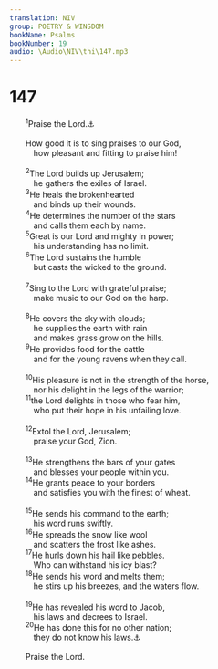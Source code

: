 ```yaml
---
translation: NIV
group: POETRY & WINSDOM
bookName: Psalms 
bookNumber: 19
audio: \Audio\NIV\thi\147.mp3
---
```


<div class="title"><h1>147</h1></div>
<span class="verse thi_147_1">  <sup>1</sup>Praise the Lord.<a data-toggle="tooltip" data-placement="bottom" title="Hebrew Hallelu Yah ; also in verse 20">⚓</a><br/><br/>  How good it is to sing praises to our God, <br/>   how pleasant and fitting to praise him! <br/><br/></span>
<span class="verse thi_147_2">  <sup>2</sup>The Lord builds up Jerusalem; <br/>   he gathers the exiles of Israel. <br/></span>
<span class="verse thi_147_3">  <sup>3</sup>He heals the brokenhearted <br/>   and binds up their wounds. <br/></span>
<span class="verse thi_147_4">  <sup>4</sup>He determines the number of the stars <br/>   and calls them each by name. <br/></span>
<span class="verse thi_147_5">  <sup>5</sup>Great is our Lord and mighty in power; <br/>   his understanding has no limit. <br/></span>
<span class="verse thi_147_6">  <sup>6</sup>The Lord sustains the humble <br/>   but casts the wicked to the ground. <br/><br/></span>
<span class="verse thi_147_7">  <sup>7</sup>Sing to the Lord with grateful praise; <br/>   make music to our God on the harp. <br/><br/></span>
<span class="verse thi_147_8">  <sup>8</sup>He covers the sky with clouds; <br/>   he supplies the earth with rain <br/>   and makes grass grow on the hills. <br/></span>
<span class="verse thi_147_9">  <sup>9</sup>He provides food for the cattle <br/>   and for the young ravens when they call. <br/><br/></span>
<span class="verse thi_147_10">  <sup>10</sup>His pleasure is not in the strength of the horse, <br/>   nor his delight in the legs of the warrior; <br/></span>
<span class="verse thi_147_11">  <sup>11</sup>the Lord delights in those who fear him, <br/>   who put their hope in his unfailing love. <br/><br/></span>
<span class="verse thi_147_12">  <sup>12</sup>Extol the Lord, Jerusalem; <br/>   praise your God, Zion. <br/><br/></span>
<span class="verse thi_147_13">  <sup>13</sup>He strengthens the bars of your gates <br/>   and blesses your people within you. <br/></span>
<span class="verse thi_147_14">  <sup>14</sup>He grants peace to your borders <br/>   and satisfies you with the finest of wheat. <br/><br/></span>
<span class="verse thi_147_15">  <sup>15</sup>He sends his command to the earth; <br/>   his word runs swiftly. <br/></span>
<span class="verse thi_147_16">  <sup>16</sup>He spreads the snow like wool <br/>   and scatters the frost like ashes. <br/></span>
<span class="verse thi_147_17">  <sup>17</sup>He hurls down his hail like pebbles. <br/>   Who can withstand his icy blast? <br/></span>
<span class="verse thi_147_18">  <sup>18</sup>He sends his word and melts them; <br/>   he stirs up his breezes, and the waters flow. <br/><br/></span>
<span class="verse thi_147_19">  <sup>19</sup>He has revealed his word to Jacob, <br/>   his laws and decrees to Israel. <br/></span>
<span class="verse thi_147_20">  <sup>20</sup>He has done this for no other nation; <br/>   they do not know his laws.<a data-toggle="tooltip" data-placement="bottom" title="Masoretic Text; Dead Sea Scrolls and Septuagint nation; / he has not made his laws known to them">⚓</a><br/><br/>  Praise the Lord. <br/></span>
